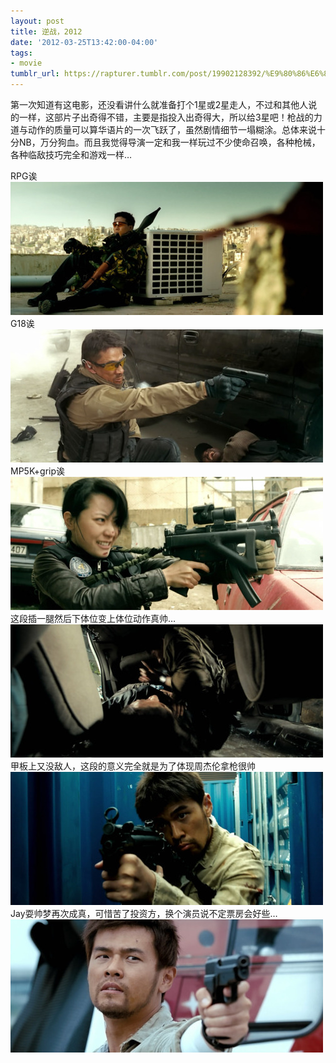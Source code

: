 ```yaml
---
layout: post
title: 逆战，2012
date: '2012-03-25T13:42:00-04:00'
tags:
- movie
tumblr_url: https://rapturer.tumblr.com/post/19902128392/%E9%80%86%E6%88%982012
---
```

第一次知道有这电影，还没看讲什么就准备打个1星或2星走人，不过和其他人说的一样，这部片子出奇得不错，主要是指投入出奇得大，所以给3星吧！枪战的力道与动作的质量可以算华语片的一次飞跃了，虽然剧情细节一塌糊涂。总体来说十分NB，万分狗血。而且我觉得导演一定和我一样玩过不少使命召唤，各种枪械，各种临敌技巧完全和游戏一样…

RPG诶 ![](/assets/img/tumblr_m1h5kh0qaw1r0cnr9.jpg)G18诶 ![](/assets/img/tumblr_m1h5l0sgnf1r0cnr9.jpg)MP5K+grip诶 ![](/assets/img/tumblr_m1h5lnlrk31r0cnr9.jpg)这段插一腿然后下体位变上体位动作真帅… ![](/assets/img/tumblr_m1h5n0jmcn1r0cnr9.jpg)甲板上又没敌人，这段的意义完全就是为了体现周杰伦拿枪很帅 ![](/assets/img/tumblr_m1h5oha6va1r0cnr9.jpg)Jay耍帅梦再次成真，可惜苦了投资方，换个演员说不定票房会好些… ![](/assets/img/tumblr_m1h5pyuygx1r0cnr9.jpg)

